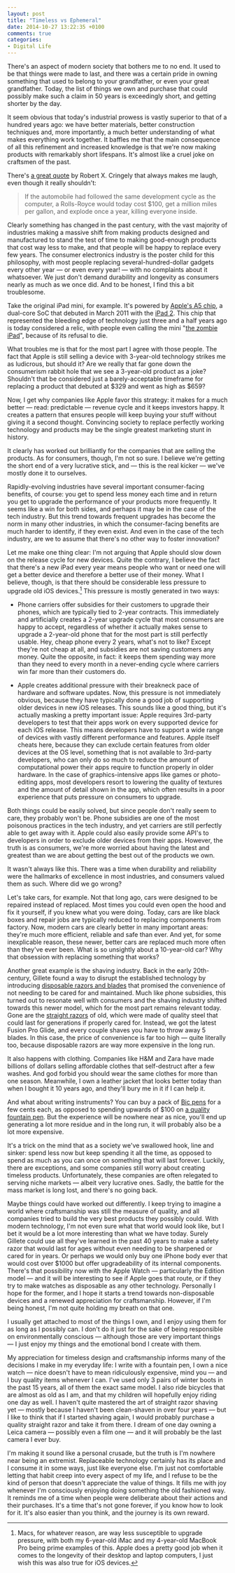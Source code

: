 ```yaml
---
layout: post
title: "Timeless vs Ephemeral"
date: 2014-10-27 13:22:35 +0100
comments: true
categories:
- Digital Life
---
```


There's an aspect of modern society that bothers me to no end. It used to be that things were made to last, and there was a certain pride in owning something that used to belong to your grandfather, or even your great grandfather. Today, the list of things we own and purchase that could possibly make such a claim in 50 years is exceedingly short, and getting shorter by the day.

It seem obvious that today's industrial prowess is vastly superior to that of a hundred years ago: we have better materials, better construction techniques and, more importantly, a much better understanding of what makes everything work together. It baffles me that the main consequence of all this refinement and increased knowledge is that we're now making products with remarkably short lifespans. It's almost like a cruel joke on craftsmen of the past.

There's [a great quote](http://www.quotationspage.com/quote/782.html) by Robert X. Cringely that always makes me laugh, even though it really shouldn't:

> If the automobile had followed the same development cycle as the computer, a Rolls-Royce would today cost $100, get a million miles per gallon, and explode once a year, killing everyone inside.

Clearly something has changed in the past century, with the vast majority of industries making a massive shift from making products designed and manufactured to stand the test of time to making good-enough products that cost way less to make, and that people will be happy to replace every few years. The consumer electronics industry is the poster child for this philosophy, with most people replacing several-hundred-dollar gadgets every other year — or even every year! — with no complaints about it whatsoever. We just don't demand durability and longevity as consumers nearly as much as we once did. And to be honest, I find this a bit troublesome.

Take the original iPad mini, for example. It's powered by [Apple's A5 chip](http://en.wikipedia.org/wiki/Apple_A5), a dual-core SoC that debuted in March 2011 with the [iPad 2](http://en.wikipedia.org/wiki/IPad_2). This chip that represented the bleeding edge of technology just three and a half years ago is today considered a relic, with people even calling the mini "[the zombie iPad](http://www.allenpike.com/2014/the-ipad-zombie/)", because of its refusal to die.

What troubles me is that for the most part I agree with those people. The fact that Apple is still selling a device with 3-year-old technology strikes me as ludicrous, but should it? Are we really that far gone down the consumerism rabbit hole that we see a 3-year-old product as a joke? Shouldn't that be considered just a barely-acceptable timeframe for replacing a product that debuted at $329 and went as high as $659?

Now, I get why companies like Apple favor this strategy: it makes for a much better — read: predictable — revenue cycle and it keeps investors happy. It creates a pattern that ensures people will keep buying your stuff without giving it a second thought. Convincing society to replace perfectly working technology and products may be the single greatest marketing stunt in history.

It clearly has worked out brilliantly for the companies that are selling the products. As for consumers, though, I'm not so sure. I believe we're getting the short end of a very lucrative stick, and — this is the real kicker — we've mostly done it to ourselves.

Rapidly-evolving industries have several important consumer-facing benefits, of course: you get to spend less money each time and in return you get to upgrade the performance of your products more frequently. It seems like a win for both sides, and perhaps it may be in the case of the tech industry. But this trend towards frequent upgrades has become the norm in many other industries, in which the consumer-facing benefits are much harder to identify, if they even exist. And even in the case of the tech industry, are we to assume that there's no other way to foster innovation? 

Let me make one thing clear: I'm not arguing that Apple should slow down on the release cycle for new devices. Quite the contrary, I believe the fact that there's a new iPad every year means people who want or need one will get a better device and therefore a better use of their money. What I believe, though, is that there should be considerable less pressure to upgrade old iOS devices.[^1] This pressure is mostly generated in two ways:

[^1]: Macs, for whatever reason, are way less susceptible to upgrade pressure, with both my 6-year-old iMac and my 4-year-old MacBook Pro being prime examples of this. Apple does a pretty good job when it comes to the longevity of their desktop and laptop computers, I just wish this was also true for iOS devices.

* Phone carriers offer subsidies for their customers to upgrade their phones, which are typically tied to 2-year contracts. This immediately and artificially creates a 2-year upgrade cycle that most consumers are happy to accept, regardless of whether it actually makes sense to upgrade a 2-year-old phone that for the most part is still perfectly usable. Hey, cheap phone every 2 years, what's not to like? Except they're not cheap at all, and subsidies are not saving customers any money. Quite the opposite, in fact: it keeps them spending way more than they need to every month in a never-ending cycle where carriers win far more than their customers do.

* Apple creates additional pressure with their breakneck pace of hardware and software updates. Now, this pressure is not immediately obvious, because they have typically done a good job of supporting older devices in new iOS releases. This sounds like a good thing, but it's actually masking a pretty important issue: Apple requires 3rd-party developers to test that their apps work on every supported device for each iOS release. This means developers have to support a wide range of devices with vastly different performance and features. Apple itself cheats here, because they can exclude certain features from older devices at the OS level, something that is not available to 3rd-party developers, who can only do so much to reduce the amount of computational power their apps require to function properly in older hardware. In the case of graphics-intensive apps like games or photo-editing apps, most developers resort to lowering the quality of textures and the amount of detail shown in the app, which often results in a poor experience that puts pressure on consumers to upgrade.

Both things could be easily solved, but since people don't really seem to care, they probably won't be. Phone subsidies are one of the most poisonous practices in the tech industry, and yet carriers are still perfectly able to get away with it. Apple could also easily provide some API's to developers in order to exclude older devices from their apps. However, the truth is as consumers, we're more worried about having the latest and greatest than we are about getting the best out of the products we own.

It wasn't always like this. There was a time when durability and reliability were the hallmarks of excellence in most industries, and consumers valued them as such. Where did we go wrong?

Let's take cars, for example. Not that long ago, cars were designed to be repaired instead of replaced. Most times you could even open the hood and fix it yourself, if you knew what you were doing. Today, cars are like black boxes and repair jobs are typically reduced to replacing components from factory. Now, modern cars are clearly better in many important areas: they're much more efficient, reliable and safe than ever. And yet, for some inexplicable reason, these newer, better cars are replaced much more often than they've ever been. What is so unsightly about a 10-year-old car? Why that obsession with replacing something that works?

Another great example is the shaving industry. Back in the early 20th-century, Gillete found a way to disrupt the established technology by introducing [disposable razors and blades](http://en.wikipedia.org/wiki/Safety_razor) that promised the convenience of not needing to be cared for and maintained. Much like phone subsidies, this turned out to resonate well with consumers and the shaving industry shifted towards this newer model, which for the most part remains relevant today. Gone are the [straight razors](http://en.wikipedia.org/wiki/Straight_razor) of old, which were made of quality steel that could last for generations if properly cared for. Instead, we got the latest Fusion Pro Glide, and every couple shaves you have to throw away 5 blades. In this case, the price of convenience is far too high — quite literally too, because disposable razors are way more expensive in the long run.

It also happens with clothing. Companies like H&M and Zara have made billions of dollars selling affordable clothes that self-destruct after a few washes. And god forbid you should wear the same clothes for more than one season. Meanwhile, I own a leather jacket that looks better today than when I bought it 10 years ago, and they'll bury me in it if I can help it.

And what about writing instruments? You can buy a pack of [Bic pens](http://en.wikipedia.org/wiki/Bic_Cristal) for a few cents each, as opposed to spending upwards of $100 on [a quality fountain pen](http://www.amazon.com/gp/product/B0036EGL8W/ref=as_li_tl?ie=UTF8&camp=1789&creative=390957&creativeASIN=B0036EGL8W&linkCode=as2&tag=analsens03-20&linkId=7WDW7OMWDUW4274K). But the experience will be nowhere near as nice, you'll end up generating a lot more residue and in the long run, it will probably also be a lot more expensive.

It's a trick on the mind that as a society we've swallowed hook, line and sinker: spend less now but keep spending it all the time, as opposed to spend as much as you can once on something that will last forever. Luckily, there are exceptions, and some companies still worry about creating timeless products. Unfortunately, these companies are often relegated to serving niche markets — albeit very lucrative ones. Sadly, the battle for the mass market is long lost, and there's no going back. 

Maybe things could have worked out differently. I keep trying to imagine a world where craftsmanship was still the measure of quality, and all companies tried to build the very best products they possibly could. With modern technology, I'm not even sure what that world would look like, but I bet it would be a lot more interesting than what we have today. Surely Gillete could use all they've learned in the past 40 years to make a safety razor that would last for ages without even needing to be sharpened or cared for in years. Or perhaps we would only buy one iPhone body ever that would cost over $1000 but offer upgradeability of its internal components. There's that possibility now with the Apple Watch — particularly the Edition model — and it will be interesting to see if Apple goes that route, or if they try to make watches as disposable as any other technology. Personally I hope for the former, and I hope it starts a trend towards non-disposable devices and a renewed appreciation for craftsmanship. However, if I'm being honest, I'm not quite holding my breath on that one.

I usually get attached to most of the things I own, and I enjoy using them for as long as I possibly can. I don't do it just for the sake of being responsible on environmentally conscious — although those are very important things — I just enjoy my things and the emotional bond I create with them. 

My appreciation for timeless design and craftsmanship informs many of the decisions I make in my everyday life: I write with a fountain pen, I own a nice watch — nice doesn't have to mean ridiculously expensive, mind you — and I buy quality items whenever I can. I've used only 3 pairs of winter boots in the past 15 years, all of them the exact same model. I also ride bicycles that are almost as old as I am, and that my children will hopefully enjoy riding one day as well. I haven't quite mastered the art of straight razor shaving yet — mostly because I haven't been clean-shaven in over four years — but I like to think that if I started shaving again, I would probably purchase a quality straight razor and take it from there. I dream of one day owning a Leica camera — possibly even a film one — and it will probably be the last camera I ever buy.

I'm making it sound like a personal crusade, but the truth is I'm nowhere near being an extremist. Replaceable technology certainly has its place and I consume it in some ways, just like everyone else. I'm just not comfortable letting that habit creep into every aspect of my life, and I refuse to be the kind of person that doesn't appreciate the value of things. It fills me with joy whenever I'm consciously enjoying doing something the old fashioned way. It reminds me of a time when people were deliberate about their actions and their purchases. It's a time that's not gone forever, if you know how to look for it. It's also easier than you think, and the journey is its own reward.